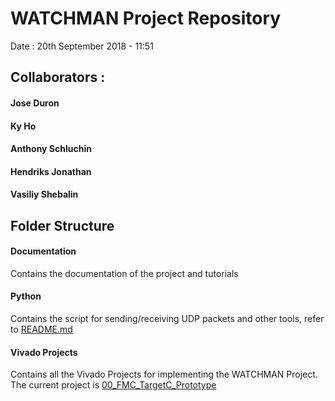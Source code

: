 # WATCHMAN Project Repository
Date : 20th September 2018 - 11:51

## Collaborators :
#### Jose Duron
#### Ky Ho
#### Anthony Schluchin
#### Hendriks Jonathan
#### Vasiliy Shebalin

## Folder Structure

#### Documentation
Contains the documentation of the project and tutorials

#### Python
Contains the script for sending/receiving UDP packets and other tools, refer to [README.md](Python/README.md)

#### Vivado Projects
Contains all the Vivado Projects for implementing the WATCHMAN Project. The current project is [00_FMC_TargetC_Prototype](Vivado_Project/00_FMC_TargetC_Prototype)
